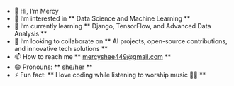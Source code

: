 - 👋 Hi, I’m Mercy
- 👀 I’m interested in ** Data Science and Machine Learning **
- 🌱 I’m currently learning ** Django, TensorFlow, and Advanced Data Analysis **
- 💞️ I’m looking to collaborate on ** AI projects, open-source contributions, and innovative tech solutions **
- 📫 How to reach me ** mercyshee449@gmail.com **
- 😄 Pronouns: ** she/her **
- ⚡ Fun fact: ** I love coding while listening to worship music 🎵✨ **

<!---
mercie430/mercie430 is a ✨ special ✨ repository because its `README.md` (this file) appears on your GitHub profile.
You can click the Preview link to take a look at your changes.
--->
